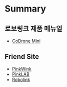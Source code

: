# Summary

## 로보링크 제품 메뉴얼

* [CoDrone Mini](codronemini/README.md)

## Friend Site

* [PinkWink](https://pinkwink.kr)
* [PinkLAB](https://pinklab.gitbook.io/robolink/)
* [Robolink](http://www.robolink.co.kr)